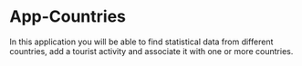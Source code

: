 # App-Countries
 In this application you will be able to find statistical data from different countries, add a tourist activity and associate it with one or more countries.
